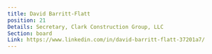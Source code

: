 ```yaml
---
title: David Barritt-Flatt
position: 21
Details: Secretary, Clark Construction Group, LLC
Section: board
Link: https://www.linkedin.com/in/david-barritt-flatt-37201a7/
---
```


